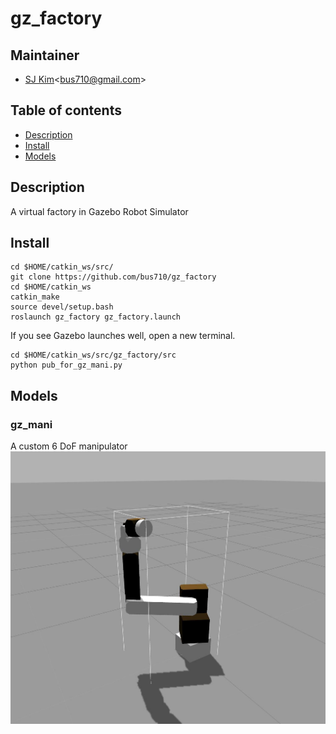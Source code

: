 # gz_factory

## Maintainer
- [SJ Kim](http://bus710.net)<<bus710@gmail.com>>

## Table of contents
- [Description](#description)
- [Install](#install)
- [Models](#models) 

## Description
A virtual factory in Gazebo Robot Simulator

## Install
```
cd $HOME/catkin_ws/src/
git clone https://github.com/bus710/gz_factory
cd $HOME/catkin_ws
catkin_make
source devel/setup.bash
roslaunch gz_factory gz_factory.launch
```
If you see Gazebo launches well, open a new terminal.
```
cd $HOME/catkin_ws/src/gz_factory/src
python pub_for_gz_mani.py
```


## Models
### gz_mani
A custom 6 DoF manipulator
![gz_mani](screenshots/gz_mani.jpg)
